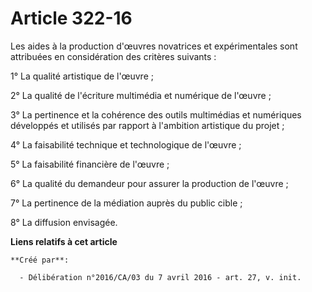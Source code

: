 # Article 322-16

Les aides à la production d'œuvres novatrices et expérimentales sont attribuées en considération des critères suivants :

1° La qualité artistique de l'œuvre ;

2° La qualité de l'écriture multimédia et numérique de l'œuvre ;

3° La pertinence et la cohérence des outils multimédias et numériques développés et utilisés par rapport à l'ambition
artistique du projet ;

4° La faisabilité technique et technologique de l'œuvre ;

5° La faisabilité financière de l'œuvre ;

6° La qualité du demandeur pour assurer la production de l'œuvre ;

7° La pertinence de la médiation auprès du public cible ;

8° La diffusion envisagée.

**Liens relatifs à cet article**

	**Créé par**:

	  - Délibération n°2016/CA/03 du 7 avril 2016 - art. 27, v. init.
